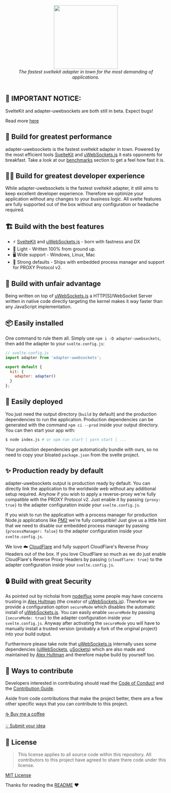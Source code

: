 <div align="center">
    <img src="https://cdn.ubyt.es/images/unlimitedbytes/adapter-uwebsockets/logo.png" height="200" /><br>
    <i>The fastest sveltekit adapter in town for the most demanding of applications.</i><br/><br/>
</div>

## 🛑 IMPORTANT NOTICE:
SvelteKit and adapter-uwebsockets are both still in beta. Expect bugs!

Read more [here][svelte_kit_beta]

## 🚀 Build for greatest performance
adapter-uwebsockets is the fastest sveltekit adapter in town.
Powered by the most efficient tools [SvelteKit][svelte_kit] and [uWebSockets.js][uWebSockets.js]
it eats opponents for breakfast. Take a look at our [benchmarks](benchmarks/README.md) section to get a feel how fast it is.

## 👨‍💻 Build for greatest developer experience
While adapter-uwebsockets is the fastest sveltekit adapter, it still aims to keep excellent developer experience.
Therefore we optimize your application without any changes to your business logic. All svelte features are fully
supported out of the box without any configuration or headache required.

## 🏗️ Build with the best features
- ⚡️ [SvelteKit][svelte_kit] and [uWebSockets.js][uWebSockets.js] - born with fastness and DX
- 🍃 Light - Written 100% from ground up.
- 🖥️ Wide support - Windows, Linux, Mac
- 🚢 Strong defaults - Ships with embedded process manager and support for PROXY Protocol v2.

## 💪 Build with unfair advantage
Being written on top of [uWebSockets.js][uWebSockets.js] a HTTP[S]/WebSocket Server written in native code
directly targeting the kernel makes it way faster than any JavaScript implementation.

## 📦 Easily installed
One command to rule them all. Simply use ``npm i -D adapter-uwebsockets``, then add the adapter to your ``svelte.config.js``:
```js
// svelte.config.js
import adapter from 'adapter-uwebsockets';

export default {
  kit: {
    adapter: adapter()
  }
};
```

## 💼 Easily deployed

You just need the output directory (``build`` by default) and the production dependencies to run the application.
Production dependencies can be generated with the command ``npm ci --prod`` inside your output directory.
You can then start your app with:
```sh
$ node index.js # or npm run start | yarn start | ...
```

Your production dependencies get automatically bundle with ours, so no need to copy your bloated ``package.json`` from the svelte project.

## ✨ Production ready by default
adapter-uwebsockets output is production ready by default.
You can directly link the application to the worldwide web without any additional setup required.
Anyhow if you wish to apply a reverse-proxy we're fully compatible with the PROXY Protocol v2.
Just enable it by passing ``{proxy: true}`` to the adapter configuration inside your ``svelte.config.js``.

If you wish to run the application with a process manager for production Node.js applications like [PM2][pm2]
we're fully compatible! Just give us a little hint that we need to disable our embedded process manager by passing ``{processManager: false}``
to the adapter configuration inside your ``svelte.config.js``.

We love ☁️ [CloudFlare][cloudflare] and fully support CloudFlare's Reverse Proxy Headers out of the box.
If you love CloudFlare so much as we do just enable CloudFlare's Reverse Proxy Headers by passing ``{cloudflare: true}``
to the adapter configuration inside your ``svelte.config.js``.

## 🔒 Build with great Security

As pointed out by nicholai from [nodeiflux][nodeiflux] some people may have concerns trusting in [Alex Hultman][alex_hultman] (the creator of [uWebSockets.js][uWebSockets.js]). Therefore we provide a configuration option ``secureMode`` which disables the automatic install of [uWebSockets.js][uWebSockets.js]. You can easily enable ``secureMode`` by passing ``{secureMode: true}`` to the adapter configuration inside your ``svelte.config.js``. Anyway after activating the ``secureMode`` you will have to manually install a trusted version (probably a fork of the original project) into your build output.

Furthermore please take note that [uWebSockets.js][uWebSockets.js] internally uses some dependencies ([uWebSockets][uWebSockets], [uSockets][uSockets]) which are also made and maintained by [Alex Hultman][alex_hultman] and therefore maybe build by yourself too.

## 📝 Ways to contribute
Developers interested in contributing should read the [Code of Conduct][code_of_conduct] and the [Contribution Guide][contribution].

Aside from code contributions that make the project better, there are a few other specific ways that you can contribute to this project.

[☕ Buy me a coffee][coffee]

[💡 Submit your idea][new_issue]


## 📃 License

> This license applies to all source code within this repository.
> All contributors to this project have agreed to share there code under this license.

[MIT License](LICENSE)

Thanks for reading the [README](README.md) ❤️

[coffee]: https://www.buymeacoffee.com/unlimitedbytes
[new_issue]: https://github.com/UnlimitedBytes/adapter-uwebsockets/issues/new
[code_of_conduct]: CODE_OF_CONDUCT.md
[contribution]: CONTRIBUTING.md
[cloudflare]: https://www.cloudflare.com
[pm2]: https://pm2.keymetrics.io/
[uWebSockets.js]: https://github.com/uNetworking/uWebSockets.js/
[svelte_kit]: https://kit.svelte.dev/
[svelte_kit_beta]: https://svelte.dev/blog/sveltekit-beta
[nodeiflux]: https://discordapp.com/invite/vUsrbjd
[alex_hultman]: https://alexhultman.medium.com/
[uWebSockets]: https://github.com/uNetworking/uWebSockets
[uSockets]: https://github.com/uNetworking/uSockets

